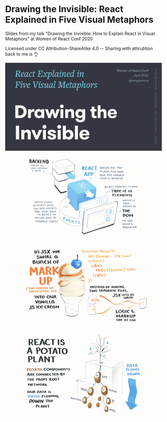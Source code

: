 # Drawing the Invisible: React Explained in Five Visual Metaphors
Slides from my talk "Drawing the Invisible: How to Explain React in Visual Metaphors" at Women of React Conf 2020

Licensed under CC Attribution-ShareAlike 4.0 -- Sharing with attirubtion back to me is 👌

![](PNGs/MetaphorsofReact_2.0.001.png)
![](PNGs/MetaphorsofReact_2.0.012.png)
![](PNGs/MetaphorsofReact_2.0.018.png)
![](PNGs/MetaphorsofReact_2.0.034.png)
